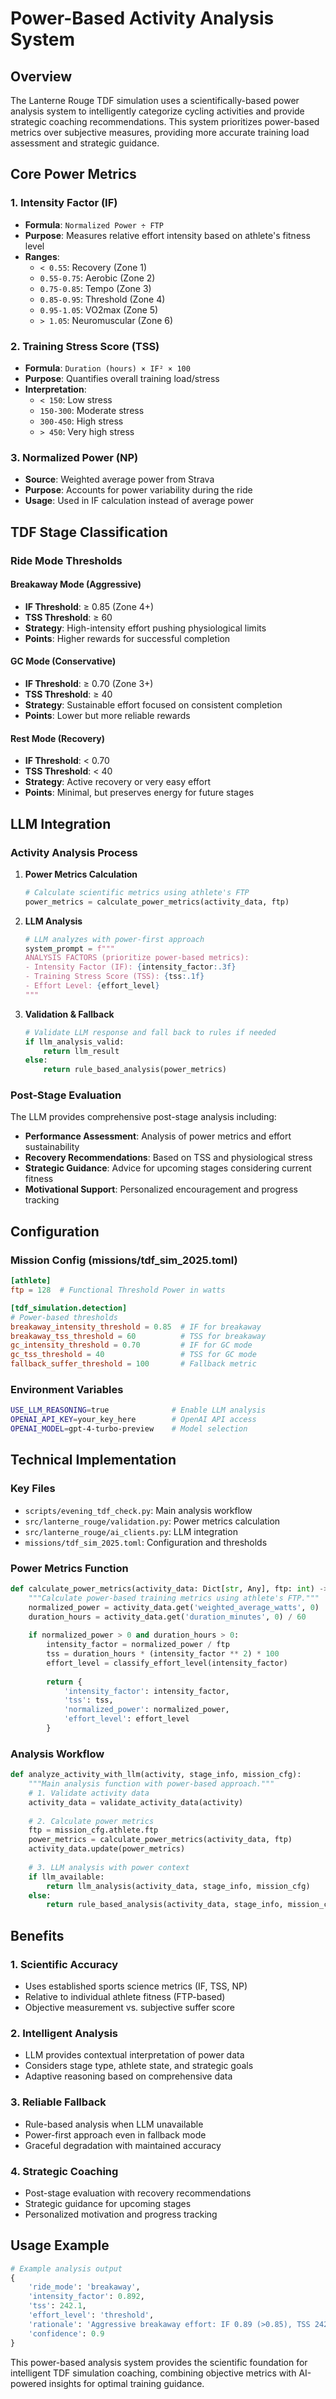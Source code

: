 # Power-Based Activity Analysis System

## Overview

The Lanterne Rouge TDF simulation uses a scientifically-based power analysis system to intelligently categorize cycling activities and provide strategic coaching recommendations. This system prioritizes power-based metrics over subjective measures, providing more accurate training load assessment and strategic guidance.

## Core Power Metrics

### 1. Intensity Factor (IF)
- **Formula**: `Normalized Power ÷ FTP`
- **Purpose**: Measures relative effort intensity based on athlete's fitness level
- **Ranges**:
  - `< 0.55`: Recovery (Zone 1)
  - `0.55-0.75`: Aerobic (Zone 2)
  - `0.75-0.85`: Tempo (Zone 3)
  - `0.85-0.95`: Threshold (Zone 4)
  - `0.95-1.05`: VO2max (Zone 5)
  - `> 1.05`: Neuromuscular (Zone 6)

### 2. Training Stress Score (TSS)
- **Formula**: `Duration (hours) × IF² × 100`
- **Purpose**: Quantifies overall training load/stress
- **Interpretation**:
  - `< 150`: Low stress
  - `150-300`: Moderate stress
  - `300-450`: High stress
  - `> 450`: Very high stress

### 3. Normalized Power (NP)
- **Source**: Weighted average power from Strava
- **Purpose**: Accounts for power variability during the ride
- **Usage**: Used in IF calculation instead of average power

## TDF Stage Classification

### Ride Mode Thresholds

#### Breakaway Mode (Aggressive)
- **IF Threshold**: ≥ 0.85 (Zone 4+)
- **TSS Threshold**: ≥ 60
- **Strategy**: High-intensity effort pushing physiological limits
- **Points**: Higher rewards for successful completion

#### GC Mode (Conservative)
- **IF Threshold**: ≥ 0.70 (Zone 3+)
- **TSS Threshold**: ≥ 40
- **Strategy**: Sustainable effort focused on consistent completion
- **Points**: Lower but more reliable rewards

#### Rest Mode (Recovery)
- **IF Threshold**: < 0.70
- **TSS Threshold**: < 40
- **Strategy**: Active recovery or very easy effort
- **Points**: Minimal, but preserves energy for future stages

## LLM Integration

### Activity Analysis Process

1. **Power Metrics Calculation**
   ```python
   # Calculate scientific metrics using athlete's FTP
   power_metrics = calculate_power_metrics(activity_data, ftp)
   ```

2. **LLM Analysis**
   ```python
   # LLM analyzes with power-first approach
   system_prompt = f"""
   ANALYSIS FACTORS (prioritize power-based metrics):
   - Intensity Factor (IF): {intensity_factor:.3f}
   - Training Stress Score (TSS): {tss:.1f}
   - Effort Level: {effort_level}
   """
   ```

3. **Validation & Fallback**
   ```python
   # Validate LLM response and fall back to rules if needed
   if llm_analysis_valid:
       return llm_result
   else:
       return rule_based_analysis(power_metrics)
   ```

### Post-Stage Evaluation

The LLM provides comprehensive post-stage analysis including:
- **Performance Assessment**: Analysis of power metrics and effort sustainability
- **Recovery Recommendations**: Based on TSS and physiological stress
- **Strategic Guidance**: Advice for upcoming stages considering current fitness
- **Motivational Support**: Personalized encouragement and progress tracking

## Configuration

### Mission Config (missions/tdf_sim_2025.toml)
```toml
[athlete]
ftp = 128  # Functional Threshold Power in watts

[tdf_simulation.detection]
# Power-based thresholds
breakaway_intensity_threshold = 0.85  # IF for breakaway
breakaway_tss_threshold = 60          # TSS for breakaway
gc_intensity_threshold = 0.70         # IF for GC mode
gc_tss_threshold = 40                 # TSS for GC mode
fallback_suffer_threshold = 100       # Fallback metric
```

### Environment Variables
```bash
USE_LLM_REASONING=true              # Enable LLM analysis
OPENAI_API_KEY=your_key_here        # OpenAI API access
OPENAI_MODEL=gpt-4-turbo-preview    # Model selection
```

## Technical Implementation

### Key Files
- `scripts/evening_tdf_check.py`: Main analysis workflow
- `src/lanterne_rouge/validation.py`: Power metrics calculation
- `src/lanterne_rouge/ai_clients.py`: LLM integration
- `missions/tdf_sim_2025.toml`: Configuration and thresholds

### Power Metrics Function
```python
def calculate_power_metrics(activity_data: Dict[str, Any], ftp: int) -> Dict[str, Any]:
    """Calculate power-based training metrics using athlete's FTP."""
    normalized_power = activity_data.get('weighted_average_watts', 0)
    duration_hours = activity_data.get('duration_minutes', 0) / 60
    
    if normalized_power > 0 and duration_hours > 0:
        intensity_factor = normalized_power / ftp
        tss = duration_hours * (intensity_factor ** 2) * 100
        effort_level = classify_effort_level(intensity_factor)
        
        return {
            'intensity_factor': intensity_factor,
            'tss': tss,
            'normalized_power': normalized_power,
            'effort_level': effort_level
        }
```

### Analysis Workflow
```python
def analyze_activity_with_llm(activity, stage_info, mission_cfg):
    """Main analysis function with power-based approach."""
    # 1. Validate activity data
    activity_data = validate_activity_data(activity)
    
    # 2. Calculate power metrics
    ftp = mission_cfg.athlete.ftp
    power_metrics = calculate_power_metrics(activity_data, ftp)
    activity_data.update(power_metrics)
    
    # 3. LLM analysis with power context
    if llm_available:
        return llm_analysis(activity_data, stage_info, mission_cfg)
    else:
        return rule_based_analysis(activity_data, stage_info, mission_cfg)
```

## Benefits

### 1. Scientific Accuracy
- Uses established sports science metrics (IF, TSS, NP)
- Relative to individual athlete fitness (FTP-based)
- Objective measurement vs. subjective suffer score

### 2. Intelligent Analysis
- LLM provides contextual interpretation of power data
- Considers stage type, athlete state, and strategic goals
- Adaptive reasoning based on comprehensive data

### 3. Reliable Fallback
- Rule-based analysis when LLM unavailable
- Power-first approach even in fallback mode
- Graceful degradation with maintained accuracy

### 4. Strategic Coaching
- Post-stage evaluation with recovery recommendations
- Strategic guidance for upcoming stages
- Personalized motivation and progress tracking

## Usage Example

```python
# Example analysis output
{
    'ride_mode': 'breakaway',
    'intensity_factor': 0.892,
    'tss': 242.1,
    'effort_level': 'threshold',
    'rationale': 'Aggressive breakaway effort: IF 0.89 (>0.85), TSS 242 (>60), threshold zone',
    'confidence': 0.9
}
```

This power-based analysis system provides the scientific foundation for intelligent TDF simulation coaching, combining objective metrics with AI-powered insights for optimal training guidance.
